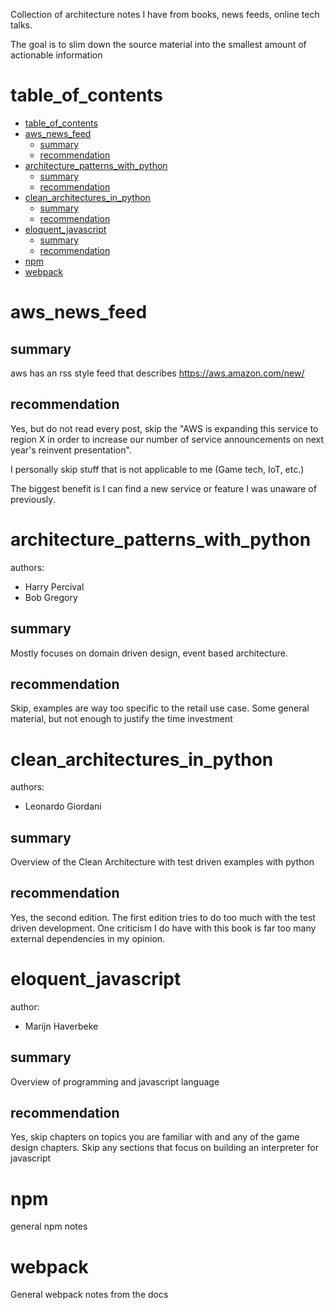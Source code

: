 Collection of architecture notes I have from books, news feeds, online tech talks.

The goal is to slim down the source material into the smallest amount of actionable information

# table_of_contents
- [table_of_contents](#table_of_contents)
- [aws_news_feed](#aws_news_feed)
  - [summary](#summary)
  - [recommendation](#recommendation)
- [architecture_patterns_with_python](#architecture_patterns_with_python)
  - [summary](#summary-1)
  - [recommendation](#recommendation-1)
- [clean_architectures_in_python](#clean_architectures_in_python)
  - [summary](#summary-2)
  - [recommendation](#recommendation-2)
- [eloquent_javascript](#eloquent_javascript)
  - [summary](#summary-3)
  - [recommendation](#recommendation-3)
- [npm](#npm)
- [webpack](#webpack)

# aws_news_feed

## summary
aws has an rss style feed that describes
https://aws.amazon.com/new/

## recommendation
Yes, but do not read every post, skip the "AWS is expanding this service to region X in order to increase our number of service announcements on next year's reinvent presentation".

I personally skip stuff that is not applicable to me (Game tech, IoT, etc.)

The biggest benefit is I can find a new service or feature I was unaware of previously.

# architecture_patterns_with_python
authors:
- Harry Percival
- Bob Gregory

## summary 
Mostly focuses on domain driven design, event based architecture.

## recommendation
Skip, examples are way too specific to the retail use case. Some general material, but not enough to justify the time investment


# clean_architectures_in_python
authors:
- Leonardo Giordani

## summary 
Overview of the Clean Architecture with test driven examples with python

## recommendation
Yes, the second edition. The first edition tries to do too much with the test driven development.
One criticism I do have with this book is far too many external dependencies in my opinion.

# eloquent_javascript
author:
- Marijn Haverbeke

## summary
Overview of programming and javascript language

## recommendation
Yes, skip chapters on topics you are familiar with and any of the game design chapters. Skip any sections that focus on building an interpreter for javascript

# npm
general npm notes

# webpack
General webpack notes from the docs